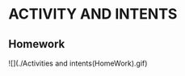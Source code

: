 ACTIVITY AND INTENTS
===========================
## Homework

![](./Activities and intents(HomeWork).gif)